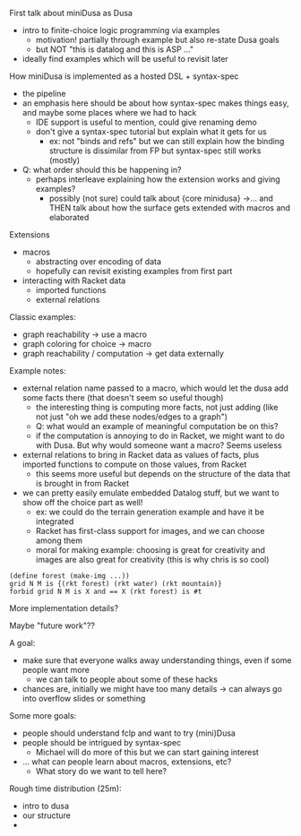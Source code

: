First talk about miniDusa as Dusa
- intro to finite-choice logic programming via examples
  - motivation! partially through example but also re-state Dusa goals
  - but NOT "this is datalog and this is ASP ..."
- ideally find examples which will be useful to revisit later

How miniDusa is implemented as a hosted DSL + syntax-spec
- the pipeline
- an emphasis here should be about how syntax-spec makes
  things easy, and maybe some places where we had to hack
  - IDE support is useful to mention, could give renaming demo
  - don't give a syntax-spec tutorial but explain what it gets for us
    - ex: not "binds and refs" but we can still explain how the binding
      structure is dissimilar from FP but syntax-spec still works (mostly)
- Q: what order should this be happening in?
  - perhaps interleave explaining how the extension works and giving examples?
    - possibly (not sure) could talk about {core minidusa} ->... and THEN
      talk about how the surface gets extended with macros and elaborated

Extensions
- macros
  - abstracting over encoding of data
  - hopefully can revisit existing examples from first part
- interacting with Racket data
  - imported functions
  - external relations

Classic examples:
- graph reachability -> use a macro
- graph coloring for choice -> macro
- graph reachability / computation -> get data externally

Example notes:
- external relation name passed to a macro, which would let the dusa
  add some facts there (that doesn't seem so useful though)
  - the interesting thing is computing more facts, not just adding
    (like not just "oh we add these nodes/edges to a graph")
  - Q: what would an example of meaningful computation be on this?
  - if the computation is annoying to do in Racket, we might want to
    do with Dusa. But why would someone want a macro? Seems useless
- external relations to bring in Racket data as values of facts, plus
  imported functions to compute on those values, from Racket
  - this seems more useful but depends on the structure of the data
    that is brought in from Racket
- we can pretty easily emulate embedded Datalog stuff, but we want
  to show off the choice part as well!
  - ex: we could do the terrain generation example and have it be integrated
  - Racket has first-class support for images, and we can choose among them
  - moral for making example: choosing is great for creativity and 
    images are also great for creativity (this is why chris is so cool)

```minidusa/foobar
(define forest (make-img ...))
grid N M is {(rkt forest) (rkt water) (rkt mountain)}
forbid grid N M is X and == X (rkt forest) is #t
```

More implementation details?

Maybe "future work"??

A goal:
- make sure that everyone walks away understanding things,
  even if some people want more
  - we can talk to people about some of these hacks
- chances are, initially we might have too many details
  -> can always go into overflow slides or something

Some more goals:
- people should understand fclp and want to try (mini)Dusa
- people should be intrigued by syntax-spec
  - Michael will do more of this but we can start gaining interest
- ... what can people learn about macros, extensions, etc?
  - What story do we want to tell here?


Rough time distribution (25m):
- intro to dusa
- our structure
- 
